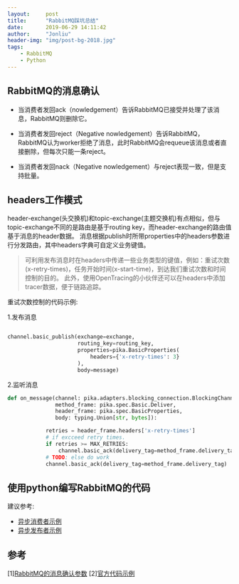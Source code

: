 ```yaml
---
layout:     post
title:      "RabbitMQ踩坑总结"
date:       2019-06-29 14:11:42
author:     "Jonliu"
header-img: "img/post-bg-2018.jpg"
tags:
    - RabbitMQ
    - Python
---
```


## RabbitMQ的消息确认

- 当消费者发回ack（nowledgement）告诉RabbitMQ已接受并处理了该消息，RabbitMQ则删除它。

- 当消费者发回reject（Negative nowledgement）告诉RabbitMQ，RabbitMQ认为worker拒绝了消息，此时RabbitMQ会requeue该消息或者直接删除，但每次只能一条reject。

- 当消费者发回nack（Negative nowledgement）与reject表现一致，但是支持批量。

## headers工作模式

header-exchange(头交换机)和topic-exchange(主题交换机)有点相似，但与topic-exchange不同的是路由是基于routing key，而header-exchange的路由值基于消息的header数据。
消息根据publish时所带properties中的headers参数进行分发路由，其中headers字典可自定义业务键值。

> 可利用发布消息时在headers中传递一些业务类型的键值，例如：重试次数(x-retry-times)，任务开始时间(x-start-time)，到达我们重试次数和时间控制的目的。
> 此外，使用OpenTracing的小伙伴还可以在headers中添加tracer数据，便于链路追踪。

重试次数控制的代码示例:

1.发布消息

```python

channel.basic_publish(exchange=exchange,
                      routing_key=routing_key,
                      properties=pika.BasicProperties(
                          headers={'x-retry-times': 3}
                      ),
                      body=message)
```

2.监听消息

```python
def on_message(channel: pika.adapters.blocking_connection.BlockingChannel,
               method_frame: pika.spec.Basic.Deliver,
               header_frame: pika.spec.BasicProperties,
               body: typing.Union[str, bytes]):

            retries = header_frame.headers['x-retry-times']
            # if excceed retry times.
            if retries >= MAX_RETRIES:
                channel.basic_ack(delivery_tag=method_frame.delivery_tag)
            # TODO: else do work
            channel.basic_ack(delivery_tag=method_frame.delivery_tag)
```

## 使用python编写RabbitMQ的代码

建议参考:

- [异步消费者示例](https://github.com/pika/pika/blob/master/examples/asynchronous_consumer_example.py)
- [异步发布者示例](https://github.com/pika/pika/blob/master/examples/asynchronous_publisher_example.py)

## 参考

[1][RabbitMQ的消息确认参数](https://www.rabbitmq.com/nack.html)
[2][官方代码示例](https://github.com/pika/pika/blob/master/examples)
